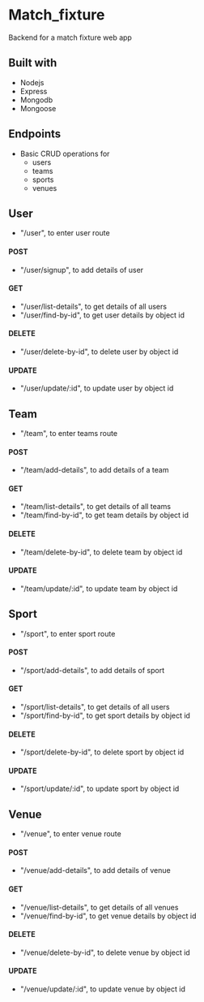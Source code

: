 # Match_fixture
Backend for a match fixture web app

## Built with
* Nodejs
* Express
* Mongodb
* Mongoose

## Endpoints
* Basic CRUD operations for 
  * users
  * teams
  * sports
  * venues
  
## User
* "/user", to enter user route
#### POST
* "/user/signup", to add details of user
#### GET
* "/user/list-details", to get details of all users
* "/user/find-by-id", to get user details by object id
#### DELETE
* "/user/delete-by-id", to delete user by object id
#### UPDATE
* "/user/update/:id", to update user by object id

## Team
* "/team", to enter teams route
#### POST
* "/team/add-details", to add details of a team
#### GET
* "/team/list-details", to get details of all teams
* "/team/find-by-id", to get team details by object id
#### DELETE
* "/team/delete-by-id", to delete team by object id
#### UPDATE
* "/team/update/:id", to update team by object id

## Sport
* "/sport", to enter sport route
#### POST
* "/sport/add-details", to add details of sport
#### GET
* "/sport/list-details", to get details of all users
* "/sport/find-by-id", to get sport details by object id
#### DELETE
* "/sport/delete-by-id", to delete sport by object id
#### UPDATE
* "/sport/update/:id", to update sport by object id

## Venue
* "/venue", to enter venue route
#### POST
* "/venue/add-details", to add details of venue
#### GET
* "/venue/list-details", to get details of all venues
* "/venue/find-by-id", to get venue details by object id
#### DELETE
* "/venue/delete-by-id", to delete venue by object id
#### UPDATE
* "/venue/update/:id", to update venue by object id
